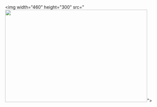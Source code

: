 <img width="460" height="300" src="<img width="460" height="300" src="https://github.com/dhrubajyoti89/waiter-tip-app/blob/main/tip.png">">
